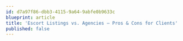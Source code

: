 ```yaml
---
id: d7a97f86-dbb3-4115-9a64-9abfe0b9633c
blueprint: article
title: 'Escort Listings vs. Agencies – Pros & Cons for Clients'
published: false
---
```

